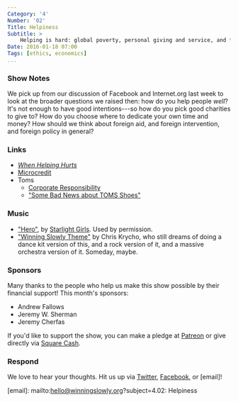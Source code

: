 ```yaml
---
Category: '4'
Number: '02'
Title: Helpiness
Subtitle: >
    Helping is hard: global poverty, personal giving and service, and foreign policy.
Date: 2016-01-18 07:00
Tags: [ethics, economics]
...
```


### Show Notes

We pick up from our discussion of Facebook and Internet.org last week to look
at the broader questions we raised then: how do you help people *well*? It's
not enough to have good intentions---so how do you pick good charities to give
to? How do you choose where to dedicate your own time and money? How should we
think about foreign aid, and foreign intervention, and foreign policy in
general?


### Links

  - [_When Helping Hurts_](http://www.alibris.com/When-Helping-Hurts-How-to-Alleviate-Poverty-Without-Hurting-the-Poor-and-Yourself-Steve-Corbett/book/29565129)
  - [Microcredit](https://en.wikipedia.org/wiki/Microcredit)
  - Toms
      + [Corporate Responsibility](http://www.toms.com/corporate-responsibility)
      + ["Some Bad News about TOMS Shoes"](http://www.whydev.org/some-bad-news-about-toms-shoes/)


### Music

  - ["Hero"](https://soundcloud.com/starlightgirls/hero), by
    [Starlight Girls](https://soundcloud.com/starlightgirls). Used by permission.
  - ["Winning Slowly Theme"](//soundcloud.com/chriskrycho/winning-slowly)
    by Chris Krycho, who still dreams of doing a dance kit version of this, and
    a rock version of it, and a massive orchestra version of it. Someday, maybe.


### Sponsors

Many thanks to the people who help us make this show possible by their financial
support! This month's sponsors:

  - Andrew Fallows
  - Jeremy W. Sherman
  - Jeremy Cherfas

If you'd like to support the show, you can make a pledge at [Patreon] or give
directly via [Square Cash].

[Patreon]: //www.patreon.com/winningslowly
[Square Cash]: //cash.me/$winningslowly


### Respond

We love to hear your thoughts. Hit us up via [Twitter], [Facebook], or [email]!

[Twitter]: //www.twitter.com/winningslowly
[Facebook]: //www.facebook.com/winningslowlypodcast
[email]: mailto:hello@winningslowly.org?subject=4.02: Helpiness
